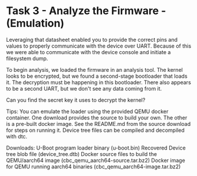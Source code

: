 # Task 3 - Analyze the Firmware - (Emulation)

Leveraging that datasheet enabled you to provide the correct pins and values to properly communicate with the device over UART. Because of this we were able to communicate with the device console and initiate a filesystem dump.

To begin analysis, we loaded the firmware in an analysis tool. The kernel looks to be encrypted, but we found a second-stage bootloader that loads it. The decryption must be happening in this bootloader. There also appears to be a second UART, but we don't see any data coming from it.

Can you find the secret key it uses to decrypt the kernel?

Tips:
You can emulate the loader using the provided QEMU docker container. 
One download provides the source to build your own. 
The other is a pre-built docker image. 
See the README.md from the source download for steps on running it.
Device tree files can be compiled and decompiled with dtc.

Downloads:
U-Boot program loader binary (u-boot.bin)
Recovered Device tree blob file (device_tree.dtb)
Docker source files to build the QEMU/aarch64 image (cbc_qemu_aarch64-source.tar.bz2)
Docker image for QEMU running aarch64 binaries (cbc_qemu_aarch64-image.tar.bz2)
